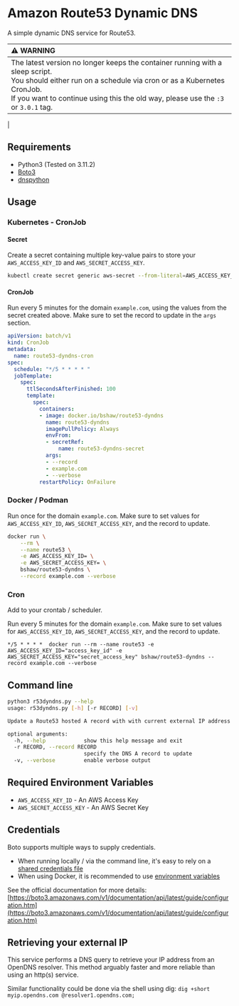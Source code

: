 # Amazon Route53 Dynamic DNS

A simple dynamic DNS service for Route53.

| :warning: WARNING          |
|:---------------------------|
| The latest version no longer keeps the container running with a sleep script.</br> You should either run on a schedule via cron or as a Kubernetes CronJob.</br> If you want to continue using this the old way, please use the `:3` or `3.0.1` tag.
|

## Requirements

* Python3 (Tested on 3.11.2)
* [Boto3](https://github.com/boto/boto3)
* [dnspython](https://github.com/rthalley/dnspython)

## Usage

### Kubernetes - CronJob

#### Secret

Create a secret containing multiple key-value pairs to store your `AWS_ACCESS_KEY_ID` and `AWS_SECRET_ACCESS_KEY`.

```bash
kubectl create secret generic aws-secret --from-literal=AWS_ACCESS_KEY_ID='my_access_-_key_id' --from-literal=AWS_SECRET_ACCESS_KEY='my_secret_access_key'
```

#### CronJob

Run every 5 minutes for the domain `example.com`, using the values from the secret created above.
Make sure to set the record to update in the `args` section.

```yaml
apiVersion: batch/v1
kind: CronJob
metadata:
  name: route53-dyndns-cron
spec:
  schedule: "*/5 * * * * "
  jobTemplate:
    spec:
      ttlSecondsAfterFinished: 100
      template:
        spec:
          containers:
          - image: docker.io/bshaw/route53-dyndns
            name: route53-dyndns
            imagePullPolicy: Always
            envFrom:
            - secretRef:
                name: route53-dyndns-secret
            args:
            - --record
            - example.com
            - --verbose
          restartPolicy: OnFailure
```

### Docker / Podman

Run once for the domain `example.com`.
Make sure to set values for `AWS_ACCESS_KEY_ID`, `AWS_SECRET_ACCESS_KEY`, and the record to update.

```bash
docker run \
    --rm \
    --name route53 \
    -e AWS_ACCESS_KEY_ID= \
    -e AWS_SECRET_ACCESS_KEY= \
    bshaw/route53-dyndns \
    --record example.com --verbose
```

### Cron

Add to your crontab / scheduler.

Run every 5 minutes for the domain `example.com`.
Make sure to set values for `AWS_ACCESS_KEY_ID`, `AWS_SECRET_ACCESS_KEY`, and the record to update.

```plaintext
*/5 * * * *  docker run --rm --name route53 -e AWS_ACCESS_KEY_ID="access_key_id" -e AWS_SECRET_ACCESS_KEY="secret_access_key" bshaw/route53-dyndns --record example.com --verbose
```

## Command line

```bash
python3 r53dyndns.py --help
usage: r53dyndns.py [-h] [-r RECORD] [-v]

Update a Route53 hosted A record with with current external IP address of the system.

optional arguments:
  -h, --help            show this help message and exit
  -r RECORD, --record RECORD
                        specify the DNS A record to update
  -v, --verbose         enable verbose output

```

## Required Environment Variables

* `AWS_ACCESS_KEY_ID` - An AWS Access Key
* `AWS_SECRET_ACCESS_KEY` - An AWS Secret Key

## Credentials

Boto supports multiple ways to supply credentials.

* When running locally / via the command line, it's easy to rely on a [shared credentials file](https://boto3.amazonaws.com/v1/documentation/api/latest/guide/configuration.html#shared-credentials-file)
* When using Docker, it is recommended to use [environment variables](https://boto3.amazonaws.com/v1/documentation/api/latest/guide/configuration.html#environment-variable-configuration)

See the official documentation for more details:
[https://boto3.amazonaws.com/v1/documentation/api/latest/guide/configuration.htm](https://boto3.amazonaws.com/v1/documentation/api/latest/guide/configuration.htm)

## Retrieving your external IP

This service performs a DNS query to retrieve your IP address from an OpenDNS resolver. This method arguably faster and more reliable than using an http(s) service.

Similar functionality could be done via the shell using dig: `dig +short myip.opendns.com @resolver1.opendns.com;`
